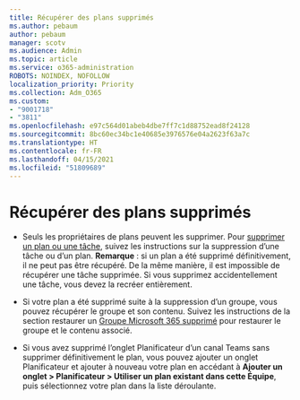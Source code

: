 ```yaml
---
title: Récupérer des plans supprimés
ms.author: pebaum
author: pebaum
manager: scotv
ms.audience: Admin
ms.topic: article
ms.service: o365-administration
ROBOTS: NOINDEX, NOFOLLOW
localization_priority: Priority
ms.collection: Adm_O365
ms.custom:
- "9001718"
- "3811"
ms.openlocfilehash: e97c564d01abeb4dbe7ff7c1d88752ead8f24128
ms.sourcegitcommit: 8bc60ec34bc1e40685e3976576e04a2623f63a7c
ms.translationtype: HT
ms.contentlocale: fr-FR
ms.lasthandoff: 04/15/2021
ms.locfileid: "51809689"
---
```

# <a name="recover-deleted-plans"></a>Récupérer des plans supprimés

- Seuls les propriétaires de plans peuvent les supprimer. Pour [supprimer un plan ou une tâche](https://support.microsoft.com/office/39e10e78-13f0-446d-94cd-9e562648497a.), suivez les instructions sur la suppression d’une tâche ou d’un plan.  **Remarque** : si un plan a été supprimé définitivement, il ne peut pas être récupéré. De la même manière, il est impossible de récupérer une tâche supprimée. Si vous supprimez accidentellement une tâche, vous devez la recréer entièrement.

- Si votre plan a été supprimé suite à la suppression d’un groupe, vous pouvez récupérer le groupe et son contenu. Suivez les instructions de la section restaurer un [Groupe Microsoft 365 supprimé](https://docs.microsoft.com/microsoft-365/admin/create-groups/restore-deleted-group?view=o365-worldwide) pour restaurer le groupe et le contenu associé.

- Si vous avez supprimé l’onglet Planificateur d’un canal Teams sans supprimer définitivement le plan, vous pouvez ajouter un onglet Planificateur et ajouter à nouveau votre plan en accédant à **Ajouter un onglet > Planificateur > Utiliser un plan existant dans cette Équipe**, puis sélectionnez votre plan dans la liste déroulante.
